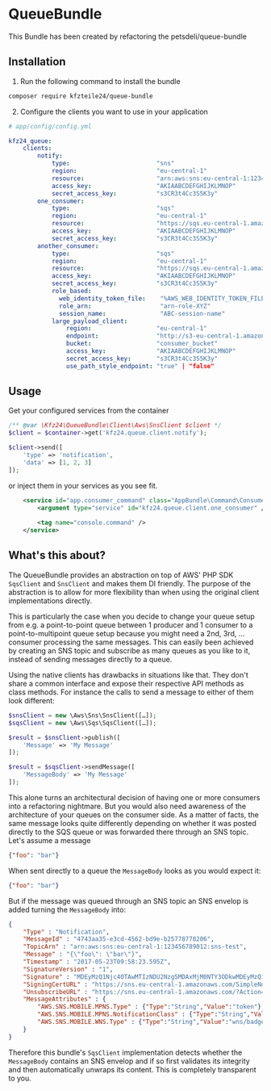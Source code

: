 QueueBundle
===========

This Bundle has been created by refactoring the petsdeli/queue-bundle 

## Installation

1. Run the following command to install the bundle

```bash
composer require kfzteile24/queue-bundle
```

2. Configure the clients you want to use in your application 

```yaml
# app/config/config.yml

kfz24_queue:
    clients:
        notify:
            type:                        "sns"
            region:                      "eu-central-1"
            resource:                    "arn:aws:sns:eu-central-1:123456789012:topic"
            access_key:                  "AKIAABCDEFGHIJKLMNOP"
            secret_access_key:           "s3CR3t4Cc3S5K3y"
        one_consumer:
            type:                        "sqs"
            region:                      "eu-central-1"
            resource:                    "https://sqs.eu-central-1.amazonaws.com/123456789012/one-queue"
            access_key:                  "AKIAABCDEFGHIJKLMNOP"
            secret_access_key:           "s3CR3t4Cc3S5K3y"
        another_consumer:
            type:                        "sqs"
            region:                      "eu-central-1"
            resource:                    "https://sqs.eu-central-1.amazonaws.com/123456789012/another-queue"
            access_key:                  "AKIAABCDEFGHIJKLMNOP"
            secret_access_key:           "s3CR3t4Cc3S5K3y"
            role_based:
              web_identity_token_file:    "%AWS_WEB_IDENTITY_TOKEN_FILE%"
              role_arn:                   "arn-role-XYZ"
              session_name:               "ABC-session-name"
            large_payload_client:
                region:                  "eu-central-1"
                endpoint:                "http://s3-eu-central-1.amazonaws.com/consumer_bucket"
                bucket:                  "consumer_bucket"
                access_key:              "AKIAABCDEFGHIJKLMNOP"
                secret_access_key:       "s3CR3t4Cc3S5K3y"
                use_path_style_endpoint: "true" | "false"
```

## Usage

Get your configured services from the container

```php
/** @var \Kfz24\QueueBundle\Client\Aws\SnsClient $client */
$client = $container->get('kfz24.queue.client.notify');

$client->send([
    'type' => 'notification', 
    'data' => [1, 2, 3]
]);
```

or inject them in your services as you see fit.

```xml
    <service id="app.consumer_command" class="AppBundle\Command\Consumer">
        <argument type="service" id="kfz24.queue.client.one_consumer" />
        
        <tag name="console.command" />
    </service>
```

## What's this about?

The QueueBundle provides an abstraction on top of AWS' PHP SDK `SqsClient` and `SnsClient` and makes them DI friendly. 
The purpose of the abstraction is to allow for more flexibility than when using the original client implementations directly. 

This is particularly the case when you decide to change your queue setup from e.g. a point-to-point queue 
between 1 producer and 1 consumer to a point-to-multipoint queue setup because you might need a 2nd, 3rd, … consumer
processing the same messages. This can easily been achieved by creating an SNS topic and subscribe as many queues 
as you like to it, instead of sending messages directly to a queue.
 
Using the native clients has drawbacks in situations like that. They don't share a common interface and expose their 
respective API methods as class methods. For instance the calls to send a message to either of them look different:

```php
$snsClient = new \Aws\Sns\SnsClient([…]);
$sqsClient = new \Aws\Sqs\SqsClient([…]);

$result = $snsClient->publish([
    'Message' => 'My Message'
]);

$result = $sqsClient->sendMessage([
    'MessageBody' => 'My Message'
]);
```

This alone turns an architectural decision of having one or more consumers into a refactoring nightmare. But you 
would also need awareness of the architecture of your queues on the consumer side. As a matter of facts, the same
message looks quite differently depending on whether it was posted directly to the SQS queue or was forwarded there
through an SNS topic. Let's assume a message

```json
{"foo": "bar"}
```

When sent directly to a queue the `MessageBody` looks as you would expect it:

```json
{"foo": "bar"}
```

But if the message was queued through an SNS topic an SNS envelop is added turning the `MessageBody` into:

```json
{
    "Type" : "Notification",
    "MessageId" : "4743aa35-e3cd-4562-bd9e-b25778778206",
    "TopicArn" : "arn:aws:sns:eu-central-1:123456789012:sns-test",
    "Message" : "{\"foo\": \"bar\"}",
    "Timestamp" : "2017-05-23T09:58:23.595Z",
    "SignatureVersion" : "1",
    "Signature" : "MDEyMzQ1Njc4OTAwMTIzNDU2Nzg5MDAxMjM0NTY3ODkwMDEyMzQ1Njc4OTAwMTIzNDU2N …",
    "SigningCertURL" : "https://sns.eu-central-1.amazonaws.com/SimpleNotificationService …",
    "UnsubscribeURL" : "https://sns.eu-central-1.amazonaws.com/?Action=Unsubscribe&Subsc …",
    "MessageAttributes" : {
        "AWS.SNS.MOBILE.MPNS.Type" : {"Type":"String","Value":"token"},
        "AWS.SNS.MOBILE.MPNS.NotificationClass" : {"Type":"String","Value":"realtime"},
        "AWS.SNS.MOBILE.WNS.Type" : {"Type":"String","Value":"wns/badge"}
    }
}
```

Therefore this bundle's `SqsClient` implementation detects whether the `MessageBody` contains an SNS envelop and if so 
first validates its integrity and then automatically unwraps its content. This is completely transparent to you.
